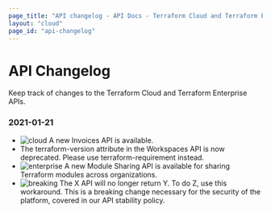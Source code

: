 ```yaml
---
page_title: "API changelog - API Docs - Terraform Cloud and Terraform Enterprise"
layout: "cloud"
page_id: "api-changelog"
---
```


[breaking]: ./api/changelog/breaking.png "Breaking"
[cloud]: ./api/changelog/cloud.png "Cloud"
[enterprise]: ./api/changelog/enterprise.png "Enterprise"

# API Changelog

Keep track of changes to the Terraform Cloud and Terraform Enterprise APIs.

### 2021-01-21

* ![cloud][] A new Invoices API is available.
* The terraform-version attribute in the Workspaces API is now deprecated. Please use terraform-requirement instead.
* ![enterprise][] A new Module Sharing API is available for sharing Terraform modules across organizations.
* ![breaking][] The X API will no longer return Y. To do Z, use this workaround. This is a breaking change necessary for the security of the platform, covered in our API stability policy.
